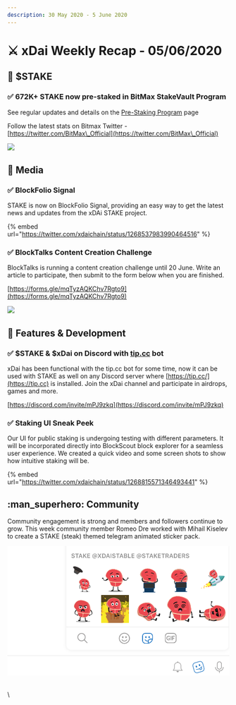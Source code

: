 ```yaml
---
description: 30 May 2020 - 5 June 2020
---
```


# ⚔️ xDai Weekly Recap - 05/06/2020

## :satellite: $STAKE

### ✅ 672K+ STAKE now pre-staked in BitMax StakeVault Program&#x20;

See regular updates and details on the [Pre-Staking Program](../pre-staking-program.md) page

Follow the latest stats on Bitmax Twitter - [https://twitter.com/BitMax\_Official](https://twitter.com/BitMax\_Official)

![](<../../../../.gitbook/assets/stake-staked (2) (1).png>)

## :newspaper: Media

### ✅ BlockFolio Signal

STAKE is now on BlockFolio Signal, providing an easy way to get the latest news and updates from the xDAi STAKE project.

{% embed url="https://twitter.com/xdaichain/status/1268537983990464516" %}

### ✅ BlockTalks Content Creation Challenge

BlockTalks is running a content creation challenge until 20 June. Write an article to participate, then submit to the form below when you are finished.

[https://forms.gle/mqTyzAQKChv7Rgto9](https://forms.gle/mqTyzAQKChv7Rgto9)

![](../../../../.gitbook/assets/content-creation.png)

## :office: Features & Development

### ✅ $STAKE & $xDai on Discord with [tip.cc](https://tip.cc) bot

xDai has been functional with the tip.cc bot for some time, now it can be used with STAKE as well on any Discord server where [https://tip.cc/](https://tip.cc) is installed. Join the xDai channel and participate in airdrops, games and more.

[https://discord.com/invite/mPJ9zkq](https://discord.com/invite/mPJ9zkq)

### ✅ Staking UI Sneak Peek

Our UI for public staking is undergoing testing with different parameters. It will be incorporated directly into BlockScout block explorer for a seamless user experience. We created a quick video and some screen shots to show how intuitive staking will be.

{% embed url="https://twitter.com/xdaichain/status/1268815571346493441" %}

## &#x20;:man\_superhero: Community

Community engagement is strong and members and followers continue to grow. This week community member Romeo Dre worked with Mihail Kiselev to create a STAKE (steak) themed telegram animated sticker pack.&#x20;

![](../../../../.gitbook/assets/stake=pic.png)

\
\
